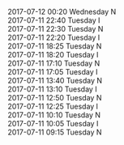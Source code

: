2017-07-12 00:20 Wednesday  N  
2017-07-11 22:40 Tuesday  I  
2017-07-11 22:30 Tuesday  N  
2017-07-11 22:20 Tuesday  I  
2017-07-11 18:25 Tuesday  N  
2017-07-11 18:20 Tuesday  I  
2017-07-11 17:10 Tuesday  N  
2017-07-11 17:05 Tuesday  I  
2017-07-11 13:40 Tuesday  N  
2017-07-11 13:10 Tuesday  I  
2017-07-11 12:50 Tuesday  N  
2017-07-11 12:25 Tuesday  I  
2017-07-11 10:10 Tuesday  N  
2017-07-11 10:05 Tuesday  I  
2017-07-11 09:15 Tuesday  N  
